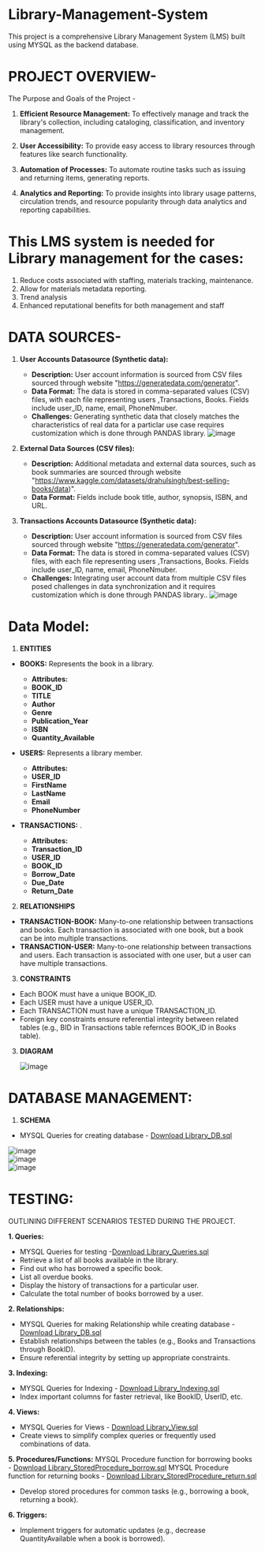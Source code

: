 # Library-Management-System
This project is a comprehensive Library Management System (LMS) built using MYSQL as the backend database.

# PROJECT OVERVIEW-
 
 The Purpose and Goals of the Project -
1. **Efficient Resource Management:** To effectively manage and track the library's collection, including cataloging, classification, and inventory management.

2. **User Accessibility:** To provide easy access to library resources through features like search functionality.

3. **Automation of Processes:** To automate routine tasks such as issuing and returning items, generating reports.

4. **Analytics and Reporting:** To provide insights into library usage patterns, circulation trends, and resource popularity through data analytics and reporting capabilities.

# This LMS system is needed for Library management for the cases:
 1. Reduce costs associated with staffing, materials tracking, maintenance.
 2. Allow for materials metadata reporting.
 3. Trend analysis
 4. Enhanced reputational benefits for both management and staff

# DATA SOURCES-

1. **User Accounts Datasource (Synthetic data):**
   - **Description:** User account information is sourced from CSV files sourced through website "https://generatedata.com/generator".
   - **Data Format:** The data is stored in comma-separated values (CSV) files, with each file representing users ,Transactions, Books. Fields include user_ID, name, email, PhoneNmuber.
   - **Challenges:** Generating synthetic data that closely matches the characteristics of real data for a particlar use case
    requires customization which is done through PANDAS library.
![image](https://github.com/AmanBadholia/Library-Management-System/assets/159482577/3ad393c6-c476-445d-8302-dafcb24aba28)

2. **External Data Sources (CSV files):**
   - **Description:** Additional metadata and external data sources, such as book summaries are sourced through website "https://www.kaggle.com/datasets/drahulsingh/best-selling-books/data)".
   - **Data Format:** Fields include book title, author, synopsis, ISBN, and URL.
  
3. **Transactions Accounts Datasource (Synthetic data):**
   - **Description:** User account information is sourced from CSV files sourced through website "https://generatedata.com/generator".
   - **Data Format:** The data is stored in comma-separated values (CSV) files, with each file representing users ,Transactions, Books. Fields include user_ID, name, email, PhoneNmuber.
   - **Challenges:** Integrating user account data from multiple CSV files posed challenges in data synchronization and it requires customization which is done through PANDAS library..
![image](https://github.com/AmanBadholia/Library-Management-System/assets/159482577/a07db20b-c4f9-413b-8a48-a082c287c4eb)

# Data Model:
1. **ENTITIES**
- **BOOKS:** Represents the book in a library.
   - **Attributes:** 
   - **BOOK_ID** 
   - **TITLE**
   - **Author**
   - **Genre**
   - **Publication_Year**
   - **ISBN**
   - **Quantity_Available**

- **USERS:** Represents a library member.
   - **Attributes:** 
   - **USER_ID** 
   - **FirstName**
   - **LastName**
   - **Email**
   - **PhoneNumber**

- **TRANSACTIONS:** .
   - **Attributes:** 
   - **Transaction_ID** 
   - **USER_ID**
   - **BOOK_ID**
   - **Borrow_Date**
   - **Due_Date**
   - **Return_Date**

2. **RELATIONSHIPS**
- **TRANSACTION-BOOK:** Many-to-one relationship between transactions and books. Each transaction is associated with one book, but a book can be into multiple transactions.
- **TRANSACTION-USER:** Many-to-one relationship between transactions and users. Each transaction is associated with one user, but a user can have multiple transactions.

3. **CONSTRAINTS**
-  Each BOOK must have a unique BOOK_ID.
-  Each USER must have a unique USER_ID.
-  Each TRANSACTION must have a unique TRANSACTION_ID.
-  Foreign key constraints ensure referential integrity between related tables (e.g., BID in Transactions table refernces BOOK_ID in Books table).

3. **DIAGRAM**

   ![image](https://github.com/AmanBadholia/Library-Management-System/assets/159482577/8b018a6f-545f-454f-8f43-311212f3b4d4)

# DATABASE MANAGEMENT:
 1. **SCHEMA**

- MYSQL Queries for creating database - [Download Library_DB.sql](Library_DB.sql)
  
![image](https://github.com/AmanBadholia/Library-Management-System/assets/159482577/24b68817-0be4-4520-b36d-f43d2c855abf)  
![image](https://github.com/AmanBadholia/Library-Management-System/assets/159482577/4ec1a83d-fe3c-4e38-bfce-f086700445c7)  
![image](https://github.com/AmanBadholia/Library-Management-System/assets/159482577/e97b6e66-bac5-4bef-bef8-9d8e2b444a1e)

# TESTING:
OUTLINING DIFFERENT SCENARIOS TESTED DURING THE PROJECT.

**1. Queries:**
- MYSQL Queries for testing -[Download Library_Queries.sql](Library_Queries.sql)
- Retrieve a list of all books available in the library.
- Find out who has borrowed a specific book.
- List all overdue books.
- Display the history of transactions for a particular user.
- Calculate the total number of books borrowed by a user.

**2. Relationships:**
- MYSQL Queries for making Relationship while creating database - [Download Library_DB.sql](Library_DB.sql)
- Establish relationships between the tables (e.g., Books and Transactions through BookID).
- Ensure referential integrity by setting up appropriate constraints.

**3. Indexing:**
- MYSQL Queries for Indexing - [Download Library_Indexing.sql](Library_Indexing.sql)
- Index important columns for faster retrieval, like BookID, UserID, etc.

**4. Views:**
- MYSQL Queries for Views - [Download Library_View.sql](Library_View.sql)
- Create views to simplify complex queries or frequently used combinations of data.

**5. Procedures/Functions:** 
MYSQL Procedure function for borrowing books - [Download Library_StoredProcedure_borrow.sql](Library_StoredProcedure_borrow.sql)
MYSQL Procedure function for returning books - [Download Library_StoredProcedure_return.sql](Library_StoredProcedure_return.sql)
- Develop stored procedures for common tasks (e.g., borrowing a book, returning a book).

**6. Triggers:**

- Implement triggers for automatic updates (e.g., decrease QuantityAvailable when a book is borrowed).
